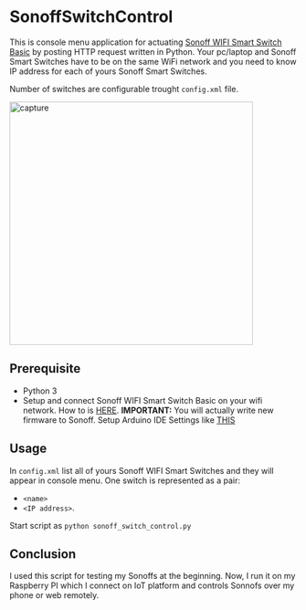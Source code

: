 # SonoffSwitchControl

This is console menu application for actuating [Sonoff WIFI Smart Switch Basic](https://www.sonoff.in/index.php?route=product/product&path=62&product_id=75) by posting HTTP request written in Python. Your pc/laptop and Sonoff Smart Switches have to be on the same WiFi network and you need to know IP address for each of yours Sonoff Smart Switches. 

Number of switches are configurable trought `config.xml` file.

<img width="426" alt="capture" src="https://user-images.githubusercontent.com/8199494/51274476-9a599e80-19cf-11e9-8f9d-49153a14d0d2.PNG">

## Prerequisite
 * Python 3
 * Setup and connect Sonoff WIFI Smart Switch Basic on your wifi network. How to is [HERE](https://www.letscontrolit.com/wiki/index.php/Tutorial_Arduino_Firmware_Upload#Download_and_installing_the_Arduino_IDE ). **IMPORTANT:** You will actually write new firmware to Sonoff. Setup Arduino IDE Settings like [THIS](https://imgur.com/SRXAIEH)

 ## Usage
In `config.xml` list all of yours Sonoff WIFI Smart Switches and they will appear in console menu. One switch is represented as a pair:
- `<name>`
- `<IP address>`.

 Start script as `python sonoff_switch_control.py`

## Conclusion
I used this script for testing my Sonoffs at the beginning. Now, I run it on my Raspberry PI which I connect on IoT platform and controls Sonnofs over my phone or web remotely.

